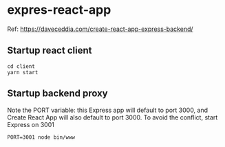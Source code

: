 # expres-react-app

Ref: https://daveceddia.com/create-react-app-express-backend/

## Startup react client

```
cd client
yarn start
```

## Startup backend proxy

Note the PORT variable: this Express app will default to port 3000, and Create React App will also default to port 3000. To avoid the conflict, start Express on 3001

```
PORT=3001 node bin/www
```